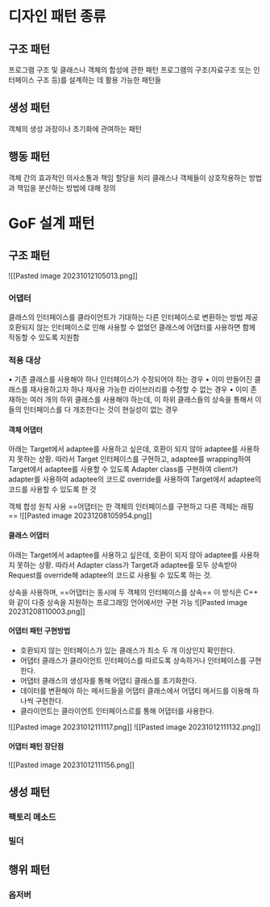 # 디자인 패턴 종류
## 구조 패턴
프로그램 구조 및 클래스나 객체의 합성에 관한 패턴
프로그램의 구조(자료구조 또는 인터페이스 구조 등)를 설계하는 데 활용 가능한 패턴들
## 생성 패턴
객체의 생성 과정이나 초기화에 관여하는 패턴
## 행동 패턴
객체 간의 효과적인 의사소통과 책임 할당을 처리
클래스나 객체들이 상호작용하는 방법과 책임을 분산하는 방법에 대해 정의

# GoF 설계 패턴

## 구조 패턴
![[Pasted image 20231012105013.png]]
### 어댑터
클래스의 인터페이스를 클라이언트가 기대하는 다른 인터페이스로 변환하는 방법 제공
호환되지 않는 인터페이스로 인해 사용할 수 없었던 클래스에 어댑터를 사용하면 함께 작동할 수 있도록 지원함
### 적용 대상 
• 기존 클래스를 사용해야 하나 인터페이스가 수정되어야 하는 경우 
• 이미 만들어진 클래스를 재사용하고자 하나 재사용 가능한 라이브러리를 수정할 수 없는 경우
• 이미 존재하는 여러 개의 하위 클래스를 사용해야 하는데, 이 하위 클래스들의 상속을 통해서 이들의 인터페이스를 다 개조한다는 것이 현실성이 없는 경우
#### 객체 어댑터
아래는 Target에서 adaptee를 사용하고 싶은데, 호환이 되지 않아 adaptee를 사용하지 못하는 상황.
따라서 Target 인터페이스를 구현하고, adaptee를 wrapping하여 Target에서 adaptee를 사용할 수 있도록 Adapter class를 구현하여 client가 adapter를 사용하여 adaptee의 코드로 override를 사용하여 Target에서 adaptee의 코드를 사용할 수 있도록 한 것

객체 합성 원칙 사용
==어댑터는 한 객체의 인터페이스를 구현하고 다른 객체는 래핑==
![[Pasted image 20231208105954.png]]
#### 클래스 어댑터
아래는 Target에서 adaptee를 사용하고 싶은데, 호환이 되지 않아 adaptee를 사용하지 못하는 상황.
따라서 Adapter class가 Target과 adaptee를 모두 상속받아 Request를 override해 adaptee의 코드로 사용될 수 있도록 하는 것.

상속을 사용하며, ==어댑터는 동시에 두 객체의 인터페이스를 상속==
이 방식은 C++ 와 같이 다중 상속을 지원하는 프로그래밍 언어에서만 구현 가능
![[Pasted image 20231208110003.png]]
#### 어댑터 패턴 구현방법

- 호환되지 않는 인터페이스가 있는 클래스가 최소 두 개 이상인지 확인한다.
- 어댑터 클래스가 클라이언트 인터페이스를 따르도록 상속하거나 인터페이스를 구현한다.
- 어댑터 클래스의 생성자를 통해 어댑티 클래스를 초기화한다.
- 데이터를 변환해야 하는 메서드들을 어댑터 클래스에서 어댑티 메서드를 이용해 하나씩 구현한다.
- 클라이언트는 클라이언트 인터페이스르를 통해 어댑터를 사용한다.

![[Pasted image 20231012111117.png]]
![[Pasted image 20231012111132.png]]

#### 어댑터 패턴 장단점
![[Pasted image 20231012111156.png]]
## 생성 패턴
### 팩토리 메소드
### 빌더
## 행위 패턴
### 옵저버
